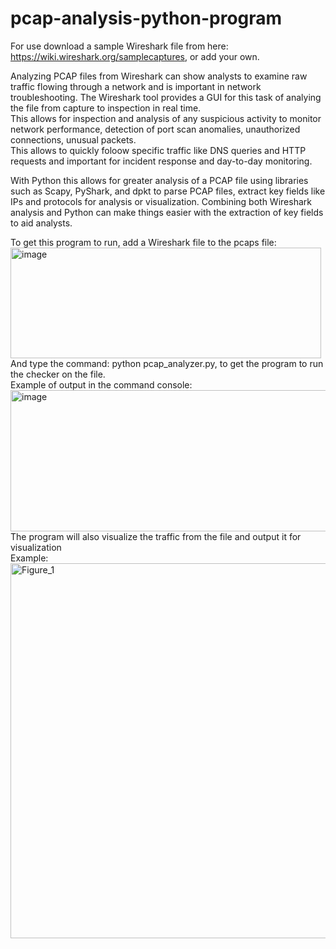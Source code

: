 # pcap-analysis-python-program
For use download a sample Wireshark file from here: https://wiki.wireshark.org/samplecaptures, or add your own.  

Analyzing PCAP files from Wireshark can show analysts to examine raw traffic flowing through a network and is important in network troubleshooting. The Wireshark tool provides a GUI for this task of analying the file from capture to inspection in real time.  
This allows for inspection and analysis of any suspicious activity to monitor network performance, detection of port scan anomalies, unauthorized connections, unusual packets.  
This allows to quickly foloow specific traffic like DNS queries and HTTP requests and important for incident response and day-to-day monitoring.  

With Python this allows for greater analysis of a PCAP file using libraries such as Scapy, PyShark, and dpkt to parse PCAP files, extract key fields like IPs and protocols for analysis or visualization. Combining both Wireshark analysis and Python can make things easier with the extraction of key fields to aid analysts.   

To get this program to run, add a Wireshark file to the pcaps file:  
<img width="497" height="177" alt="image" src="https://github.com/user-attachments/assets/eec454b0-d4f9-45eb-8fc2-d5066209615f" />  
And type the command: python pcap_analyzer.py, to get the program to run the checker on the file.  
Example of output in the command console:  
<img width="1133" height="226" alt="image" src="https://github.com/user-attachments/assets/93d7ac94-130f-4551-be56-bacadcb797d4" />  
The program will also visualize the traffic from the file and output it for visualization  
Example:  
<img width="1200" height="600" alt="Figure_1" src="https://github.com/user-attachments/assets/555278ec-7b92-46f6-ad43-bb6e5aef84a0" />



